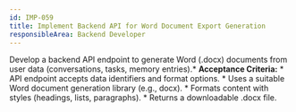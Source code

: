 ```yaml
---
id: IMP-059
title: Implement Backend API for Word Document Export Generation
responsibleArea: Backend Developer
---
```

Develop a backend API endpoint to generate Word (.docx) documents from user data (conversations, tasks, memory entries).*   **Acceptance Criteria:**    *   API endpoint accepts data identifiers and format options.    *   Uses a suitable Word document generation library (e.g., docx).    *   Formats content with styles (headings, lists, paragraphs).    *   Returns a downloadable .docx file.